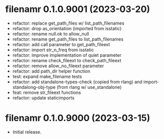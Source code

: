 <!-- NEWS.md is maintained by https://cynkra.github.io/fledge, do not edit -->

# filenamr 0.1.0.9001 (2023-03-20)

- refactor: replace get_path_files w/ list_path_filenames
- refactor: drop as_orientation (imported from isstatic)
- refactor: rename null.ok to allow_null
- refactor: rename get_path_files to list_path_filenames
- refactor: add call parameter to get_path_fileext
- refactor: import str_n_freq from isstatic
- refactor: improve implementation of quiet parameter
- refactor: rename check_fileext to check_path_fileext
- refactor: remove allow_no_fileext parameter
- refactor: add path_dir helper function
- test: expand make_filename tests
- refactor: add standalone-types-check (copied from rlang) and import-standalong-obj-type (from rlang w/ use_standalone)
- feat: remove str_fileext functions
- refactor: update staticimports


# filenamr 0.1.0.9000 (2023-03-15)

* Initial release.


